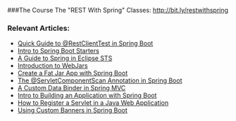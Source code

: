 ###The Course
The "REST With Spring" Classes: http://bit.ly/restwithspring

### Relevant Articles:

- [Quick Guide to @RestClientTest in Spring Boot](http://www.baeldung.com/restclienttest-in-spring-boot)
- [Intro to Spring Boot Starters](http://www.baeldung.com/spring-boot-starters)
- [A Guide to Spring in Eclipse STS](http://www.baeldung.com/eclipse-sts-spring)
- [Introduction to WebJars](http://www.baeldung.com/maven-webjars)
- [Create a Fat Jar App with Spring Boot](http://www.baeldung.com/deployable-fat-jar-spring-boot)
- [The @ServletComponentScan Annotation in Spring Boot](http://www.baeldung.com/spring-servletcomponentscan)
- [A Custom Data Binder in Spring MVC](http://www.baeldung.com/spring-mvc-custom-data-binder)
- [Intro to Building an Application with Spring Boot](http://www.baeldung.com/intro-to-spring-boot)
- [How to Register a Servlet in a Java Web Application](http://www.baeldung.com/register-servlet)
- [Using Custom Banners in Spring Boot](http://www.baeldung.com/spring-boot-custom-banners)
